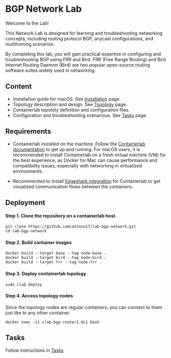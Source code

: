 # BGP Network Lab

Welcome to the Lab!

This Network Lab is designed for learning and troubleshooting networking concepts, including routing protocol BGP, anycast configurations, and multihoming scenarios.

By completing this lab, you will gain practical expertise in configuring and troubleshooting BGP using FRR and Bird.
FRR (Free Range Routing) and Bird Internet Routing Daemon (Bird) are two popular open-source routing software suites widely used in networking.

## Content

- Installation guide for macOS. See [Installation](./Installation-macOS.md) page.
- Topology description and design. See [Topology](./Tolopogy.md) page.
- Containerlab topoloty definition and configuration files.
- Configuration and troubleshooting scenarious. See [Tasks](./Tasks.md) page.

## Requirements

- Containerlab installed on the machine. Follow the [Containerlab documentation](https://containerlab.dev/install/) to get up and running. For macOS users, it is recommended to install Containerlab on a fresh virtual machine (VM) for the best experience, as Docker for Mac can cause performance and compatibility issues, especially with networking in virtualized environments.

- Recommended to install [Edgeshark integration](https://containerlab.dev/manual/wireshark/#edgeshark-integration) for Containerlab to get visualized communication flows between the containers.


## Deployment

#### Step 1. Clone the repository on a containerlab host.

```
git clone https://github.com/antonu17/lab-bgp-network.git
cd lab-bgp-network
```

#### Step 2. Build container images

```
docker build --target base --tag node-base .
docker build --target bird --tag node-bird .
docker build --target frr --tag node-frr .
```

#### Step 3. Deploy containerlab topology

```
sudo clab deploy
```

#### Step 4. Access topology nodes

Since the topology nodes are regular containers, you can connect to them just like to any other container.

```
docker exec -it clab-bgp-router1.dc1 bash
```

## Tasks

Follow instructions in [Tasks](./Tasks.md)
